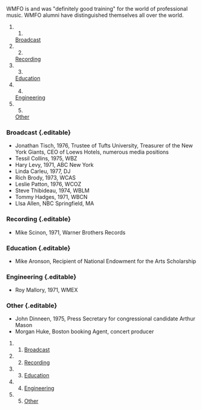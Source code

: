 WMFO is and was "definitely good training" for the world of professional
music. WMFO alumni have distinguished themselves all over the world.

1.  1.
    [Broadcast](https://wiki.wmfo.org/About_WMFO/Station_History/Alumni#Broadcast)
2.  2.
    [Recording](https://wiki.wmfo.org/About_WMFO/Station_History/Alumni#Recording)
3.  3.
    [Education](https://wiki.wmfo.org/About_WMFO/Station_History/Alumni#Education)
4.  4.
    [Engineering](https://wiki.wmfo.org/About_WMFO/Station_History/Alumni#Engineering)
5.  5.
    [Other](https://wiki.wmfo.org/About_WMFO/Station_History/Alumni#Other)

### Broadcast {.editable}

-   Jonathan Tisch, 1976, Trustee of Tufts University, Treasurer of the
    New York Giants, CEO of Loews Hotels, numerous media positions
-   Tessil Collins, 1975, WBZ
-   Hary Levy, 1971, ABC New York
-   Linda Carleu, 1977, DJ
-   Rich Brody, 1973, WCAS
-   Leslie Patton, 1976, WCOZ
-   Steve Thibideau, 1974, WBLM
-   Tommy Hadges, 1971, WBCN
-   LIsa Allen, NBC Springfield, MA

### Recording {.editable}

-   Mike Scinon, 1971, Warner Brothers Records

### Education {.editable}

-   Mike Aronson, Recipient of National Endowment for the Arts
    Scholarship

### Engineering {.editable}

-   Roy Mallory, 1971, WMEX

### Other {.editable}

-   John Dinneen, 1975, Press Secretary for congressional candidate
    Arthur Mason
-   Morgan Huke, Boston booking Agent, concert producer

1.  1. [Broadcast](#Broadcast)
2.  2. [Recording](#Recording)
3.  3. [Education](#Education)
4.  4. [Engineering](#Engineering)
5.  5. [Other](#Other)

